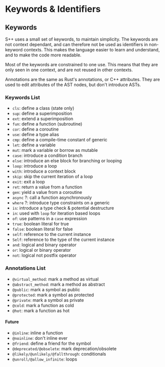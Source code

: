 # Keywords &amp; Identifiers

## Keywords

S++ uses a small set of keywords, to maintain simplicity. The keywords are not context dependant, and can therefore not
be used as identifiers in non-keyword contexts. This makes the language easier to learn and understand, and to make the
code more readable.

Most of the keywords are constrained to one use. This means that they are only seen in one context, and are not reused
in other contexts.

Annotations are the same as Rust's annotations, or C++ attributes. They are used to edit attributes of the AST nodes,
but don't introduce ASTs.

### Keywords List

- `cls`: define a class (state only)
- `sup`: define a superimposition
- `ext`: extend a superimposition
- `fun`: define a function (subroutine)
- `cor`: define a coroutine
- `use`: define a type alias
- `cmp`: define a compile-time constant of generic
- `let`: define a variable
- `mut`: mark a variable or borrow as mutable
- `case`: introduce a condition branch
- `else`: introduce an else block for branching or looping
- `loop`: introduce a loop
- `with`: introduce a context block
- `skip`: skip the current iteration of a loop
- `exit`: exit a loop
- `ret`: return a value from a function
- `gen`: yield a value from a coroutine
- `async` <format color="yellow">?</format>: call a function asynchronously
- `where` <format color="yellow">?</format>: introduce type constraints on a generic
- `is`: introduce a type check & potential destructure
- `in`: used with `loop` for iteration based loops
- `of`: use patterns in a `case` expression
- `true`: boolean literal for true
- `false`: boolean literal for false
- `self`: reference to the current instance
- `Self`: reference to the type of the current instance
- `and`: logical and binary operator
- `or`: logical or binary operator
- `not`: logical not postfix operator

### Annotations List

- `@virtual_method`: mark a method as virtual
- `@abstract_method`: mark a method as abstract
- `@public`: mark a symbol as public
- `@protected`: mark a symbol as protected
- `@private`: mark a symbol as private
- `@cold`: mark a function as cold
- `@hot`: mark a function as hot

####  Future
- `@inline`: inline a function
- `@noinline`: don't inline ever
- `@friend`: define a friend for the symbol
- `@deprecated/@obselete`: mark deprecation/obsolete
- `@likely/@unlikely/@fallthrough`: conditionals
- `@unroll/@allow_infinite`: loops
